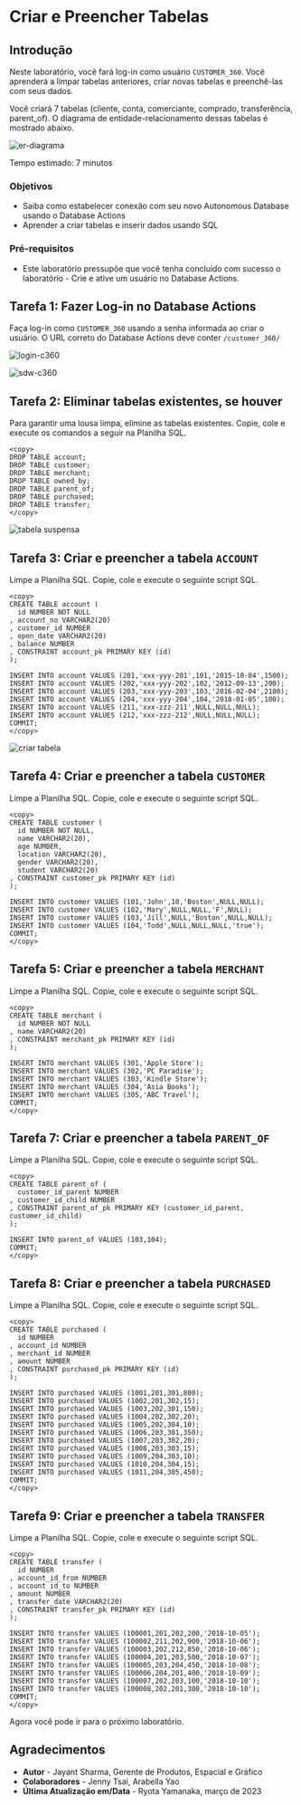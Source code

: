 # Criar e Preencher Tabelas

## Introdução

Neste laboratório, você fará log-in como usuário `CUSTOMER_360`. Você aprenderá a limpar tabelas anteriores, criar novas tabelas e preenchê-las com seus dados.

Você criará 7 tabelas (cliente, conta, comerciante, comprado, transferência, parent\_of). O diagrama de entidade-relacionamento dessas tabelas é mostrado abaixo.

![er-diagrama](images/er-diagram.jpg)

Tempo estimado: 7 minutos

### Objetivos

*   Saiba como estabelecer conexão com seu novo Autonomous Database usando o Database Actions
*   Aprender a criar tabelas e inserir dados usando SQL

### Pré-requisitos

*   Este laboratório pressupõe que você tenha concluído com sucesso o laboratório - Crie e ative um usuário no Database Actions.

## Tarefa 1: Fazer Log-in no Database Actions

Faça log-in como `CUSTOMER_360` usando a senha informada ao criar o usuário. O URL correto do Database Actions deve conter `/customer_360/`

![login-c360](images/login-c360.jpg)

![sdw-c360](images/sdw-c360.jpg)

## Tarefa 2: Eliminar tabelas existentes, se houver

Para garantir uma lousa limpa, elimine as tabelas existentes. Copie, cole e execute os comandos a seguir na Planilha SQL.

    <copy>
    DROP TABLE account;
    DROP TABLE customer;
    DROP TABLE merchant;
    DROP TABLE owned_by;
    DROP TABLE parent_of;
    DROP TABLE purchased;
    DROP TABLE transfer;
    </copy>
    

![tabela suspensa](images/drop-table.jpg)

## Tarefa 3: Criar e preencher a tabela `ACCOUNT`

Limpe a Planilha SQL. Copie, cole e execute o seguinte script SQL.

    <copy>
    CREATE TABLE account (
      id NUMBER NOT NULL
    , account_no VARCHAR2(20)
    , customer_id NUMBER
    , open_date VARCHAR2(20)
    , balance NUMBER
    , CONSTRAINT account_pk PRIMARY KEY (id)
    );
    
    INSERT INTO account VALUES (201,'xxx-yyy-201',101,'2015-10-04',1500);
    INSERT INTO account VALUES (202,'xxx-yyy-202',102,'2012-09-13',200);
    INSERT INTO account VALUES (203,'xxx-yyy-203',103,'2016-02-04',2100);
    INSERT INTO account VALUES (204,'xxx-yyy-204',104,'2018-01-05',100);
    INSERT INTO account VALUES (211,'xxx-zzz-211',NULL,NULL,NULL);
    INSERT INTO account VALUES (212,'xxx-zzz-212',NULL,NULL,NULL);
    COMMIT;
    </copy>
    

![criar tabela](images/create-table.jpg)

## Tarefa 4: Criar e preencher a tabela `CUSTOMER`

Limpe a Planilha SQL. Copie, cole e execute o seguinte script SQL.

    <copy>
    CREATE TABLE customer (
      id NUMBER NOT NULL,
      name VARCHAR2(20),
      age NUMBER,
      location VARCHAR2(20),
      gender VARCHAR2(20),
      student VARCHAR2(20)
    , CONSTRAINT customer_pk PRIMARY KEY (id)
    );
    
    INSERT INTO customer VALUES (101,'John',10,'Boston',NULL,NULL);
    INSERT INTO customer VALUES (102,'Mary',NULL,NULL,'F',NULL);
    INSERT INTO customer VALUES (103,'Jill',NULL,'Boston',NULL,NULL);
    INSERT INTO customer VALUES (104,'Todd',NULL,NULL,NULL,'true');
    COMMIT;
    </copy>
    

## Tarefa 5: Criar e preencher a tabela `MERCHANT`

Limpe a Planilha SQL. Copie, cole e execute o seguinte script SQL.

    <copy>
    CREATE TABLE merchant (
      id NUMBER NOT NULL
    , name VARCHAR2(20)
    , CONSTRAINT merchant_pk PRIMARY KEY (id)
    );
    
    INSERT INTO merchant VALUES (301,'Apple Store');
    INSERT INTO merchant VALUES (302,'PC Paradise');
    INSERT INTO merchant VALUES (303,'Kindle Store');
    INSERT INTO merchant VALUES (304,'Asia Books');
    INSERT INTO merchant VALUES (305,'ABC Travel');
    COMMIT;
    </copy>
    

## Tarefa 7: Criar e preencher a tabela `PARENT_OF`

Limpe a Planilha SQL. Copie, cole e execute o seguinte script SQL.

    <copy>
    CREATE TABLE parent_of (
      customer_id_parent NUMBER
    , customer_id_child NUMBER
    , CONSTRAINT parent_of_pk PRIMARY KEY (customer_id_parent, customer_id_child)
    );
    
    INSERT INTO parent_of VALUES (103,104);
    COMMIT;
    </copy>
    

## Tarefa 8: Criar e preencher a tabela `PURCHASED`

Limpe a Planilha SQL. Copie, cole e execute o seguinte script SQL.

    <copy>
    CREATE TABLE purchased (
      id NUMBER
    , account_id NUMBER
    , merchant_id NUMBER
    , amount NUMBER
    , CONSTRAINT purchased_pk PRIMARY KEY (id)
    );
    
    INSERT INTO purchased VALUES (1001,201,301,800);
    INSERT INTO purchased VALUES (1002,201,302,15);
    INSERT INTO purchased VALUES (1003,202,301,150);
    INSERT INTO purchased VALUES (1004,202,302,20);
    INSERT INTO purchased VALUES (1005,202,304,10);
    INSERT INTO purchased VALUES (1006,203,301,350);
    INSERT INTO purchased VALUES (1007,203,302,20);
    INSERT INTO purchased VALUES (1008,203,303,15);
    INSERT INTO purchased VALUES (1009,204,303,10);
    INSERT INTO purchased VALUES (1010,204,304,15);
    INSERT INTO purchased VALUES (1011,204,305,450);
    COMMIT;
    </copy>
    

## Tarefa 9: Criar e preencher a tabela `TRANSFER`

Limpe a Planilha SQL. Copie, cole e execute o seguinte script SQL.

    <copy>
    CREATE TABLE transfer (
      id NUMBER
    , account_id_from NUMBER
    , account_id_to NUMBER
    , amount NUMBER
    , transfer_date VARCHAR2(20)
    , CONSTRAINT transfer_pk PRIMARY KEY (id)
    );
    
    INSERT INTO transfer VALUES (100001,201,202,200,'2018-10-05');
    INSERT INTO transfer VALUES (100002,211,202,900,'2018-10-06');
    INSERT INTO transfer VALUES (100003,202,212,850,'2018-10-06');
    INSERT INTO transfer VALUES (100004,201,203,500,'2018-10-07');
    INSERT INTO transfer VALUES (100005,203,204,450,'2018-10-08');
    INSERT INTO transfer VALUES (100006,204,201,400,'2018-10-09');
    INSERT INTO transfer VALUES (100007,202,203,100,'2018-10-10');
    INSERT INTO transfer VALUES (100008,202,201,300,'2018-10-10');
    COMMIT;
    </copy>
    

Agora você pode ir para o próximo laboratório.

## Agradecimentos

*   **Autor** - Jayant Sharma, Gerente de Produtos, Espacial e Gráfico
*   **Colaboradores** - Jenny Tsai, Arabella Yao
*   **Última Atualização em/Data** - Ryota Yamanaka, março de 2023